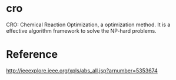 cro
===
CRO: Chemical Reaction Optimization, a optimization method.
It is a effective algorithm framework to solve the NP-hard problems.

Reference
===
http://ieeexplore.ieee.org/xpls/abs_all.jsp?arnumber=5353674
